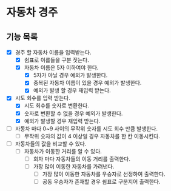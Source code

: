 # 자동차 경주

## 기능 목록

- [x] 경주 할 자동차 이름을 입력받는다.
    - [x] 쉼표로 이름들을 구분 짓는다.
    - [x] 자동차 이름은 5자 이하여야 한다.
        - [x] 5자가 아닐 경우 예외가 발생한다.
        - [x] 중복된 자동차 이름이 있을 경우 예외가 발생한다.
        - [x] 예외가 발생 할 경우 재입력 받는다.
- [x] 시도 회수를 입력 받는다.
    - [x] 시도 회수를 숫자로 변환한다.
    - [x] 숫자로 변환할 수 없을 경우 예외가 발생한다.
    - [x] 예외가 발생할 경우 재입력 받는다.
- [ ] 자동차 마다 0~9 사이의 무작위 숫자를 시도 회수 만큼 발생한다.
    - [ ] 무작위 숫자의 값이 4 이상일 경우 자동차를 한 칸 이동시킨다.
- [ ] 자동차들의 값을 비교할 수 있다.
    - [ ] 자동차가 이동한 거리를 알 수 있다.
        - [ ] 회차 마다 자동차들의 이동 거리를 출력한다.
        - [ ] 가장 많이 이동한 자동차를 가려낸다.
            - [ ] 가장 많이 이동한 자동차를 우승자로 선정하여 출력한다.
            - [ ] 공동 우승자가 존재할 경우 쉼표로 구분지어 출력한다.